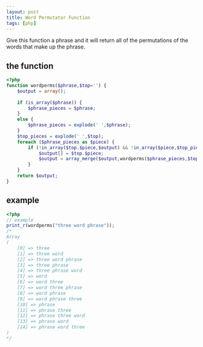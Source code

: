 ```yaml
---
layout: post
title: Word Permutator Function
tags: [php]
---
```

Give this function a phrase and it will return all of the permutations of the words that make up the phrase.

<!--break-->

## the function

```php
<?php
function wordperms($phrase,$top='') {
	$output = array();
	
	if (is_array($phrase)) {
		$phrase_pieces = $phrase;
	}
	else {
		$phrase_pieces = explode(' ',$phrase);
	}
	$top_pieces = explode(' ',$top);
	foreach ($phrase_pieces as $piece) {
		if (!in_array($top.$piece,$output) && !in_array($piece,$top_pieces)) {
			$output[] = $top.$piece;
			$output = array_merge($output,wordperms($phrase_pieces,$top.$piece.' '));
		}
	}
	return $output;	
}
```

## example

```php
<?php
// example
print_r(wordperms("three word phrase"));
/*
Array
(
    [0] => three
    [1] => three word
    [2] => three word phrase
    [3] => three phrase
    [4] => three phrase word
    [5] => word
    [6] => word three
    [7] => word three phrase
    [8] => word phrase
    [9] => word phrase three
    [10] => phrase
    [11] => phrase three
    [12] => phrase three word
    [13] => phrase word
    [14] => phrase word three
)
*/
```
